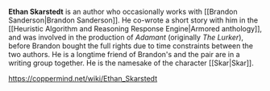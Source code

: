 **Ethan Skarstedt** is an author who occasionally works with [[Brandon Sanderson\|Brandon Sanderson]].
He co-wrote a short story with him in the [[Heuristic Algorithm and Reasoning Response Engine\|Armored anthology]], and was involved in the production of *Adamant* (originally *The Lurker*), before Brandon bought the full rights due to time constraints between the two authors.
He is a longtime friend of Brandon's and the pair are in a writing group together. He is the namesake of the character [[Skar\|Skar]].



https://coppermind.net/wiki/Ethan_Skarstedt